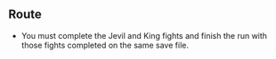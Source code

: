 ## **Route**
* You must complete the Jevil and King fights and finish the run with those fights completed on the same save file.